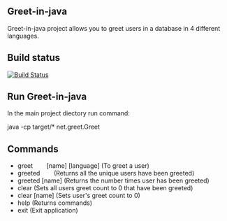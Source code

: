 ## Greet-in-java

Greet-in-java project allows you to greet users in a database in 4 different languages.

## Build status

[![Build Status](https://travis-ci.com/thaabit-jacobs/Greet-in-java-Project.svg?branch=master)](https://travis-ci.com/thaabit-jacobs/Greet-in-java-Project)

## Run Greet-in-java

In the main project diectory run command: 

java -cp target/* net.greet.Greet

## Commands

- greet &nbsp; &nbsp; &nbsp; &nbsp;[name] [language] (To greet a user)
- greeted &nbsp; &nbsp; &nbsp; &nbsp;(Returns all the unique users have been greeted)
- greeted [name] 	    (Returns the number times user has been greeted)
- clear   		    (Sets all users greet count to 0 that have been greeted)
- clear   [name] 	    (Sets user's greet count to 0)
- help    		    (Returns commands)
- exit                      (Exit application)
